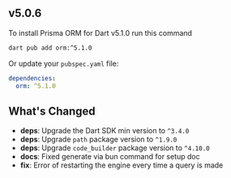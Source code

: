 ## v5.0.6

To install Prisma ORM for Dart v5.1.0 run this command

```bash
dart pub add orm:^5.1.0
```

Or update your `pubspec.yaml` file:

```yaml
dependencies:
  orm: ^5.1.0
```

## What's Changed

- **deps**: Upgrade the Dart SDK min version to `^3.4.0`
- **deps**: Upgrade `path` package version to `^1.9.0`
- **deps**: Upgrade `code_builder` package version to `^4.10.0`
- **docs**: Fixed generate via bun command for setup doc
- **fix**: Error of restarting the engine every time a query is made
